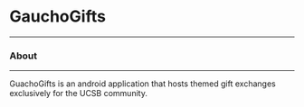 # GauchoGifts
---------
### About
---------

GuachoGifts is an android application that hosts themed gift exchanges exclusively for the UCSB community.

